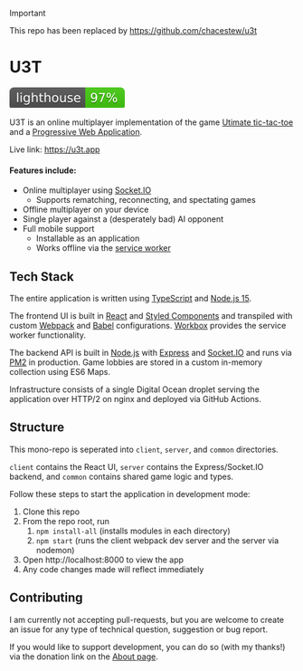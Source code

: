 > [!IMPORTANT]
> This repo has been replaced by https://github.com/chacestew/u3t

# U3T

[![Lighthouse](./lighthouse.svg)](https://github.com/emazzotta/lighthouse-badges)

U3T is an online multiplayer implementation of the game [Utimate tic-tac-toe](https://en.wikipedia.org/wiki/Ultimate_tic-tac-toe) and a [Progressive Web Application](https://web.dev/progressive-web-apps/).

Live link: https://u3t.app

#### Features include:

- Online multiplayer using [Socket.IO](https://socket.io/)
  - Supports rematching, reconnecting, and spectating games
- Offline multiplayer on your device
- Single player against a (desperately bad) AI opponent
- Full mobile support 
  - Installable as an application
  - Works offline via the [service worker](https://developers.google.com/web/fundamentals/primers/service-workers)

## Tech Stack

The entire application is written using [TypeScript](https://www.typescriptlang.org/) and [Node.js 15](https://nodejs.org/).

The frontend UI is built in [React](https://reactjs.org/) and [Styled Components](https://styled-components.com/) and transpiled with custom [Webpack](https://webpack.js.org/) and [Babel](https://babeljs.io/) configurations. [Workbox](https://developers.google.com/web/tools/workbox) provides the service worker functionality.

The backend API is built in [Node.js](https://nodejs.org/) with [Express](https://expressjs.com/) and [Socket.IO](https://socket.io/) and runs via [PM2](https://pm2.keymetrics.io/) in production. Game lobbies are stored in a custom in-memory collection using ES6 Maps.

Infrastructure consists of a single Digital Ocean droplet serving the application over HTTP/2 on nginx and deployed via GitHub Actions.

## Structure

This mono-repo is seperated into `client`, `server`, and `common` directories. 

`client` contains the React UI, `server` contains the Express/Socket.IO backend, and `common` contains shared game logic and types.

Follow these steps to start the application in development mode:

1. Clone this repo
2. From the repo root, run
   1. `npm install-all` (installs modules in each directory)
   2. `npm start` (runs the client webpack dev server and the server via nodemon)
3. Open http://localhost:8000 to view the app
4. Any code changes made will reflect immediately

## Contributing

I am currently not accepting pull-requests, but you are welcome to create an issue for any type of technical question, suggestion or bug report.

If you would like to support development, you can do so (with my thanks!) via the donation link on the [About page](https://u3t.app/about).

